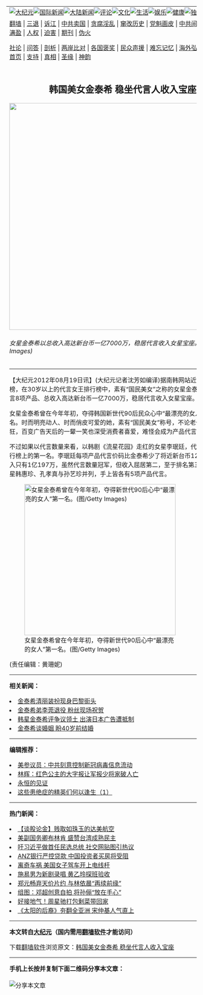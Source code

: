 <a name="1" id="1" target="_blank"></a><span id="1"></span>
<table align=center border="0"><tr><td colspan="2" VALIGN=TOP><a href="https://github.com/pvxdru351/djy/blob/master/gb/nsc413.md#1"><img src="https://raw.githubusercontent.com/pvxdru351/www/master/t/djy/1.jpg" title="大纪元"></a><a href="https://github.com/pvxdru351/djy/blob/master/gb/n24hr.md#1"><img src="https://raw.githubusercontent.com/pvxdru351/www/master/t/djy/3.jpg" title="国际新闻"></a><a href="https://github.com/pvxdru351/djy/blob/master/gb/nsc413.md#1"><img src="https://raw.githubusercontent.com/pvxdru351/www/master/t/djy/4.jpg" title="大陆新闻"></a><a href="https://github.com/pvxdru351/djy/blob/master/gb/news392.md#1"><img src="https://raw.githubusercontent.com/pvxdru351/www/master/t/djy/5.jpg" title="评论"></a><a href="https://github.com/pvxdru351/djy/blob/master/gb/news2007.md#1"><img src="https://raw.githubusercontent.com/pvxdru351/www/master/t/djy/6.jpg" title="文化"></a><a href="https://github.com/pvxdru351/djy/blob/master/gb/news2008.md#1"><img src="https://raw.githubusercontent.com/pvxdru351/www/master/t/djy/7.jpg" title="生活"></a><a href="https://github.com/pvxdru351/djy/blob/master/gb/ncyule.md#1"><img src="https://raw.githubusercontent.com/pvxdru351/www/master/t/djy/8.jpg" title="娱乐"></a><a href="https://github.com/pvxdru351/djy/blob/master/gb/nsc1002.md#1"><img src="https://raw.githubusercontent.com/pvxdru351/www/master/t/djy/9.jpg" title="健康"><a href="https://github.com/pvxdru351/djy/blob/master/gb/nf6092.md#1"><img src="https://raw.githubusercontent.com/pvxdru351/www/master/t/djy/10a.jpg" title="独家"></a><a href="https://github.com/pvxdru351/djy/blob/master/gb/nf4514.md#1"><img src="https://raw.githubusercontent.com/pvxdru351/www/master/t/djy/12a.jpg" title="头条"></a></td></tr>
<tr><td colspan="2" VALIGN=TOP><a target="_blank" href="https://github.com/pvxdru351/www/blob/master/README.md?zsrh#1">翻墙</a> | <a target="_blank" href="https://github.com/pvxdru351/djy/blob/master/gb/nf5657.md#1">三退</a> | <a target="_blank" href="https://github.com/pvxdru351/djy/blob/master/gb/nf6124.md#1">诉江</a> | <a target="_blank" href="https://github.com/pvxdru351/djy/blob/master/gb/nf1176117.md#1">中共卖国</a> | <a target="_blank" href="https://github.com/pvxdru351/djy/blob/master/gb/nf5773.md#1">贪腐淫乱</a> | <a target="_blank" href="https://github.com/pvxdru351/djy/blob/master/gb/nf1176115.md#1">窜改历史</a> | <a target="_blank" href="https://github.com/pvxdru351/djy/blob/master/gb/nf1176107.md#1">党魁画皮</a> | <a target="_blank" href="https://github.com/pvxdru351/djy/blob/master/gb/nf1320400.md#1">中共间谍</a> | <a target="_blank" href="https://github.com/pvxdru351/djy/blob/master/gb/nf1176114.md#1">破坏传统</a> | <a target="_blank" href="https://github.com/pvxdru351/ntdtv/blob/master/gb/prog447_1.md#1">恶贯满盈</a> | <a target="_blank" href="https://github.com/pvxdru351/djy/blob/master/gb/ncid278.md#1">人权</a> | <a target="_blank" href="https://github.com/pvxdru351/djy/blob/master/gb/nf1176111.md#1">迫害</a> | <a target="_blank" href="https://gitlab.com/szzdlab/mh-qikan/blob/master/README.md#1">期刊</a> | <a target="_blank" href="https://github.com/pvxdru351/djy/blob/master/gb/nf5562.md#1">伪火</a></p><p><a target="_blank" href="https://github.com/pvxdru351/djy/blob/master/gb/9p.md#1">社论</a> | <a target="_blank" href="https://github.com/pvxdru351/djy/blob/master/gb/nf4378.md#1">问答</a> | <a target="_blank" href="https://github.com/pvxdru351/djy/blob/master/gb/nf5792.md#1">剖析</a> | <a target="_blank" href="https://github.com/pvxdru351/djy/blob/master/gb/nf5735.md#1">两岸比对</a> | <a target="_blank" href="https://github.com/pvxdru351/djy/blob/master/gb/nf6119.md#1">各国褒奖</a> | <a target="_blank" href="https://github.com/pvxdru351/djy/blob/master/gb/nf6120.md#1">民众声援</a> | <a target="_blank" href="https://github.com/pvxdru351/djy/blob/master/gb/nf1188594.md#1">难忘记忆</a> | <a target="_blank" href="https://github.com/pvxdru351/djy/blob/master/gb/nf3180.md#1">海外弘传</a> | <a target="_blank" href="https://github.com/pvxdru351/djy/blob/master/gb/nf5410.md#1">万人上访</a> | <a target="_blank" href="https://github.com/pvxdru351/www/blob/master/README.md?zsrh#1">平台首页</a> | <a target="_blank" href="https://github.com/pvxdru351/djy/blob/master/gb/nf4386.md#1">支持</a> | <a target="_blank" href="https://github.com/pvxdru351/djy/blob/master/gb/nf4389.md#1">真相</a> | <a target="_blank" href="https://github.com/pvxdru351/djy/blob/master/gb/nf5790.md#1">圣缘</a> | <a target="_blank" href="https://github.com/pvxdru351/djy/blob/master/gb/nf4786.md#1">神韵</a></td></tr>
<tr><td VALIGN=TOP width="626"><h2 align=center>韩国美女金泰希 稳坐代言人收入宝座</h2>
<img width="600" src="https://i.epochtimes.com/assets/uploads/2012/08/1208182354282175-400x600.jpg" />
<h6>女星金泰希以总收入高达新台币一亿7000万，稳居代言收入女星宝座。(图/Getty Images)
</h6>
<hr>
	<p>【大纪元2012年08月19日讯】(大纪元记者沈芳如编译)据南韩网站近日公布的排行榜，在30岁以上的代言女王排行榜中，素有“国民美女”之称的女星<ahref="https://github.com/pvxdru351/djy/blob/master/gb/tag/%E9%87%91%E6%B3%B0%E5%B8%8C.md#1">金泰希</a>以上半年代言8项产品、总收入高达新台币一亿7000万，稳居代言收入女星宝座。</p>
<p>女星<ahref="https://github.com/pvxdru351/djy/blob/master/gb/tag/%E9%87%91%E6%B3%B0%E5%B8%8C.md#1">金泰希</a>曾在今年年初，夺得韩国新世代90后民众心中“最漂亮的女人”票选第一名。时而明亮动人、时而俏皮可爱的她，素有“国民美女”称号，不论老少都为其疯狂，百变广告天后的一颦一笑也深受消费者喜爱，难怪会成为产品代言天后。</p>
<p>不过如果以代言数量来看，以韩剧《流星花园》走红的女星李珉廷，代言11项，是排行榜上的第一名。李珉廷每项产品代言价码比金泰希少了将近新台币1200万，总收入只有1亿197万，虽然代言数量冠军，但收入屈居第二，至于排名第三的则是由女星韩惠珍、孔孝真与孙艺珍并列，手上皆各有5项产品代言。 </p>
<figure id="attachment_6619143" style="width: 400px" class="wp-caption aligncenter"><img src="https://i.epochtimes.com/assets/uploads/2012/08/1208182355062175.jpg" alt="女星金泰希曾在今年年初，夺得新世代90后心中“最漂亮的女人”第一名。(图/Getty Images)" title="女星金泰希曾在今年年初，夺得新世代90后心中“最漂亮的女人”第一名。(图/Getty Images)" width="400" b="600"
	class="size-large wp-image-6619143" /></a><figcaption class="wp-caption-text">女星金泰希曾在今年年初，夺得新世代90后心中“最漂亮的女人”第一名。(图/Getty Images)</figcaption></figure>
<p>(责任编辑：黄珊妮) </p>
	
<hr>


<strong>相关新闻：</strong>
<li><a href="https://github.com/pvxdru351/djy/blob/master/gb/11/8/8/n3337884.md#1">金泰希清丽装扮现身巴黎街头</a></li>
<li><a href="https://github.com/pvxdru351/djy/blob/master/gb/12/4/23/n3572666.md#1">金泰希弟李莞退役 粉丝现场祝贺</a></li>
<li><a href="https://github.com/pvxdru351/djy/blob/master/gb/12/5/11/n3587009.md#1">韩星金泰希评争议领土  出演日本广告遭抵制</a></li>
<li><a href="https://github.com/pvxdru351/djy/blob/master/gb/12/6/6/n3606074.md#1">金泰希谈婚姻 盼40岁前结婚</a></li>
<hr>


<strong>编辑推荐：</strong>
<li><a href="https://github.com/onzhi266/djy/blob/master/gb/20/2/22/n11887949.md#1">美参议员：中共刻意控制新冠病毒信息流动</a></li>
<li><a href="https://github.com/tsiac2612/djy/blob/master/gb/18/2/3/n10112268.md#1" target="_blank">林辉：红色公主的大字报让军报少将家破人亡</a></li><li><a href="https://github.com/pvxdru351/www/blob/master/README.md?dfh#9" target="_blank">永恒的见证</a></li><li><a href="https://github.com/tsiac2612/djy/blob/master/gb/18/8/18/n10648766.md#1" target="_blank">这些患绝症的精英们何以逢生（1）</a></li>
<hr>

<strong>热门新闻：</strong>
<li><a href="https://github.com/pvxdru351/djy/blob/master/gb/16/3/29/n7471706.md#1">【谈股论金】贱取如珠玉的达美航空</a></li>
<li><a href="https://github.com/pvxdru351/djy/blob/master/gb/16/3/30/n7471704.md#1">美副国务卿布林肯  盛赞台湾成熟民主</a></li>
<li><a href="https://github.com/pvxdru351/djy/blob/master/gb/16/3/29/n7471663.md#1">吁习近平做首任民选总统 社交网贴图引热议</a></li>
<li><a href="https://github.com/pvxdru351/djy/blob/master/gb/16/3/29/n7471656.md#1">ANZ银行严控贷款 中国投资者买房将受阻</a></li>
<li><a href="https://github.com/pvxdru351/djy/blob/master/gb/16/3/29/n7471634.md#1">离奇车祸 美国女子驾车开上电线杆</a></li>
<li><a href="https://github.com/pvxdru351/djy/blob/master/gb/16/3/30/n7474261.md#1">施易男为新剧录唱 黄乙玲探班验收</a></li>
<li><a href="https://github.com/pvxdru351/djy/blob/master/gb/16/3/29/n7468169.md#1">郑元畅弃天价片约 与林依晨“再续前缘”</a></li>
<li><a href="https://github.com/pvxdru351/djy/blob/master/gb/16/3/29/n7468139.md#1">组图：邓超创意自拍 将孙俪“放在手心”</a></li>
<li><a href="https://github.com/pvxdru351/djy/blob/master/gb/16/3/29/n7468110.md#1">好接地气！周星驰打包剩菜带回家</a></li>
<li><a href="https://github.com/pvxdru351/djy/blob/master/gb/16/3/28/n7468056.md#1">《太阳的后裔》夯翻全亚洲 宋仲基人气直上</a></li>
<hr>

<strong>本文转自<a href="https://www.epochtimes.com">大纪元</a>（国内需用<a href="https://github.com/pvxdru351/www/blob/master/README.md#8">翻墙软件</a>才能访问）</strong><p>下载<a href="https://github.com/pvxdru351/www/blob/master/README.md#8">翻墙软件</a>浏览原文：<a href="https://www.epochtimes.com/gb/12/8/19/n3662781.htm">韩国美女金泰希 稳坐代言人收入宝座</a></p><hr>

<strong>手机上长按并复制下面二维码分享本文章：</strong><br><br><img src="https://chart.apis.google.com/chart?cht=qr&chs=240x240&choe=UTF-8&chld=M|2&chl=https://github.com/pvxdru351/djy/blob/master/gb/12/8/19/n3662781.md%231" title="分享本文章"></td><td VALIGN=TOP><a href="https://github.com/pvxdru351/djy/blob/master/gb/16/1/21/n4622075.md?dfh#1" target="_blank"><img src="https://raw.githubusercontent.com/pvxdru351/djy/master/gb/300/wei-f1.jpg" title="中共的伪火骗局"  alt="中共的伪火骗局"></a><br><a href="https://github.com/pvxdru351/www/blob/master/README.md?dfh#9" target="_blank"><img src="https://raw.githubusercontent.com/pvxdru351/djy/master/gb/300/yong-h.jpg" title="永恒的见证"  alt="永恒的见证"></a><br><a href="https://github.com/pvxdru351/djy/blob/master/gb/13/9/29/n3974789.md?dfh#1" target="_blank"><img src="https://raw.githubusercontent.com/pvxdru351/djy/master/gb/300/shang-lnz.jpg" title="善良女子被中共投男牢"  alt="善良女子被中共投男牢"></a><br><a href="https://github.com/pvxdru351/djy/blob/master/gb/16/3/16/n4663449.md?dfh#1" target="_blank"><img src="https://raw.githubusercontent.com/pvxdru351/djy/master/gb/300/huo-z3.jpg" title="警卫目击活摘器官"  alt="警卫目击活摘器官"></a><br><a href="https://github.com/pvxdru351/djy/blob/master/gb/16/8/7/n8177641.md?dfh#1" target="_blank"><img src="https://raw.githubusercontent.com/pvxdru351/djy/master/gb/300/huo-z4.jpg" title="证人描述活摘恐怖"  alt="证人描述活摘恐怖"></a><br><a href="https://github.com/pvxdru351/djy/blob/master/gb/10/4/19/n2881569.md?dfh#1" target="_blank"><img src="https://raw.githubusercontent.com/pvxdru351/djy/master/gb/300/huo-z1.jpg" title="揭开活摘器官黑幕"  alt="揭开活摘器官黑幕"></a><br><a href="https://github.com/pvxdru351/djy/blob/master/gb/10/11/7/n3077476.md?dfh#1" target="_blank"><img src="https://raw.githubusercontent.com/pvxdru351/djy/master/gb/300/ma-ks.jpg" title="马克思的成魔之路"  alt="马克思的成魔之路"></a><br><a href="https://github.com/pvxdru351/djy/blob/master/gb/14/6/9/n4173977.md?dfh#1" target="_blank"><img src="https://raw.githubusercontent.com/pvxdru351/djy/master/gb/300/chang-zs.jpg" title="藏字石 蕴天机"  alt="藏字石 蕴天机"></a><br><a href="https://github.com/pvxdru351/djy/blob/master/gb/18/5/10/n10381511.md?dfh#1" target="_blank"><img src="https://raw.githubusercontent.com/pvxdru351/djy/master/gb/300/st1.jpg" title="关注3亿人三退"  alt="关注3亿人三退"></a><br><a href="https://github.com/pvxdru351/djy/blob/master/gb/18/3/21/n10237682.md?dfh#1" target="_blank"><img src="https://raw.githubusercontent.com/pvxdru351/djy/master/gb/300/jie-t.jpg" title="解体中共复兴中华"  alt="解体中共复兴中华"></a><br><a href="https://github.com/pvxdru351/djy/blob/master/gb/9/2/9/n2422991.md?dfh#1" target="_blank"><img src="https://raw.githubusercontent.com/pvxdru351/djy/master/gb/300/gao-zs.jpg" title="中共迫害良心律师"  alt="中共迫害良心律师"></a><br><a href="https://github.com/pvxdru351/djy/blob/master/gb/18/12/9/n10900044.md?dfh#1" target="_blank"><img src="https://raw.githubusercontent.com/pvxdru351/djy/master/gb/300/sj1.jpg" title="303万人举报江泽民"  alt="303万人举报江泽民"></a><br><a href="https://github.com/pvxdru351/djy/blob/master/gb/18/8/28/n10672014.md?dfh#1" target="_blank"><img src="https://raw.githubusercontent.com/pvxdru351/djy/master/gb/300/sj2.jpg" title="这些官员为何起诉江泽民"  alt="这些官员为何起诉江泽民"></a><br><a href="https://github.com/pvxdru351/djy/blob/master/gb/8/12/18/n2367165.md?dfh#1" target="_blank"><img src="https://raw.githubusercontent.com/pvxdru351/djy/master/gb/300/liangan.jpg" title="海峡两岸的强烈对比"  alt="海峡两岸的强烈对比"></a><br><a href="https://github.com/pvxdru351/djy/blob/master/gb/15/12/10/n4593139.md?dfh#1" target="_blank"><img src="https://raw.githubusercontent.com/pvxdru351/djy/master/gb/300/jia-ndzl.jpg" title="加拿大总理的贺信"  alt="加拿大总理的贺信"></a><br><a href="https://github.com/pvxdru351/djy/blob/master/gb/11/6/17/n3289382.md?dfh#1" target="_blank"><img src="https://raw.githubusercontent.com/pvxdru351/djy/master/gb/300/xiao-wd.jpg" title="探寻真相兼听则明"  alt="探寻真相兼听则明"></a><br><a href="https://github.com/pvxdru351/djy/blob/master/gb/18/10/27/n10812623.md?dfh#1" target="_blank"><img src="https://raw.githubusercontent.com/pvxdru351/djy/master/gb/300/yindu.jpg" title="印度媒体报道东方"  alt="印度媒体报道东方"></a><br><a href="https://github.com/pvxdru351/djy/blob/master/gb/18/6/9/n10469652.md?dfh#1" target="_blank"><img src="https://raw.githubusercontent.com/pvxdru351/djy/master/gb/300/xie-j.jpg" title="不一样的海外校园"  alt="不一样的海外校园"></a><br><a href="https://github.com/pvxdru351/djy/blob/master/gb/7/4/5/n1669415.md?dfh#1" target="_blank"><img src="https://raw.githubusercontent.com/pvxdru351/djy/master/gb/300/li-up.jpg" title="从大师到徒弟的传奇"  alt="从大师到徒弟的传奇"></a><br><a href="https://github.com/pvxdru351/djy/blob/master/gb/17/5/26/n9191512.md?dfh#1" target="_blank"><img src="https://raw.githubusercontent.com/pvxdru351/djy/master/gb/300/zfl2.jpg" title="亿万人与东方一本奇书"  alt="亿万人与东方一本奇书"></a><br><a href="https://github.com/pvxdru351/djy/blob/master/gb/13/11/27/n4020290.md?dfh#1" target="_blank"><img src="https://raw.githubusercontent.com/pvxdru351/djy/master/gb/300/zhen-h.jpg" title="大陆见不到的震撼场面"  alt="大陆见不到的震撼场面"></a><br><a href="https://github.com/pvxdru351/djy/blob/master/gb/15/7/17/n4482910.md?dfh#1" target="_blank"><img src="https://raw.githubusercontent.com/pvxdru351/djy/master/gb/300/dalu-sk.jpg" title="人心向善 大陆当初盛况"  alt="人心向善 大陆当初盛况"></a><br><a href="https://github.com/pvxdru351/djy/blob/master/gb/19/1/5/n10955468.md?dfh#1" target="_blank"><img src="https://raw.githubusercontent.com/pvxdru351/djy/master/gb/300/zfl1.jpg" title="追寻真理 这书讲什么"  alt="追寻真理 这书讲什么"></a><br><a href="https://github.com/pvxdru351/www/blob/master/README.md?dfh#1" target="_blank"><img src="https://raw.githubusercontent.com/pvxdru351/djy/master/gb/300/fq1.jpg" title="下载免费翻墙软件"  alt="下载免费翻墙软件"></a><br></td></tr></table>
